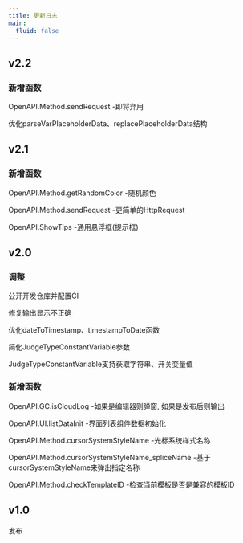 ```yaml
---
title: 更新日志
main:
  fluid: false
---
```


## v2.2

### 新增函数

OpenAPI.Method.sendRequest -即将弃用

优化parseVarPlaceholderData、replacePlaceholderData结构

## v2.1

### 新增函数

OpenAPI.Method.getRandomColor -随机颜色

OpenAPI.Method.sendRequest -更简单的HttpRequest

OpenAPI.ShowTips -通用悬浮框(提示框)

## v2.0

### 调整

公开开发仓库并配置CI

修复输出显示不正确

优化dateToTimestamp、timestampToDate函数

简化JudgeTypeConstantVariable参数

JudgeTypeConstantVariable支持获取字符串、开关变量值

### 新增函数

OpenAPI.GC.isCloudLog -如果是编辑器则弹窗, 如果是发布后则输出

OpenAPI.UI.listDataInit -界面列表组件数据初始化

OpenAPI.Method.cursorSystemStyleName -光标系统样式名称

OpenAPI.Method.cursorSystemStyleName_spliceName -基于cursorSystemStyleName来弹出指定名称

OpenAPI.Method.checkTemplateID -检查当前模板是否是兼容的模板ID

## v1.0

发布
